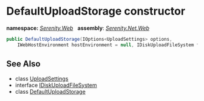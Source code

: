 # DefaultUploadStorage constructor
**namespace:** *[Serenity.Web](../../README.md#serenity.web-namespace)*   **assembly**: *[Serenity.Net.Web](../../README.md)*

```csharp
public DefaultUploadStorage(IOptions<UploadSettings> options, 
    IWebHostEnvironment hostEnvironment = null, IDiskUploadFileSystem fileSystem = null)
```

## See Also

* class [UploadSettings](../Serenity.Net.Services/../UploadSettings.md)
* interface [IDiskUploadFileSystem](../Serenity.Net.Services/../IDiskUploadFileSystem.md)
* class [DefaultUploadStorage](../DefaultUploadStorage.md)